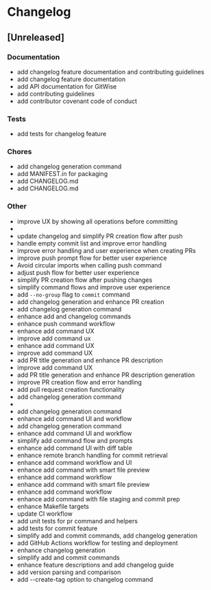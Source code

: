 # Changelog

## [Unreleased]

### Documentation

- add changelog feature documentation and contributing guidelines
- add changelog feature documentation
- add API documentation for GitWise
- add contributing guidelines
- add contributor covenant code of conduct

### Tests

- add tests for changelog feature

### Chores

- add changelog generation command
- add MANIFEST.in for packaging
- add CHANGELOG.md
- add CHANGELOG.md

### Other

- improve UX by showing all operations before committing
- 
- update changelog and simplify PR creation flow after push
- handle empty commit list and improve error handling
- improve error handling and user experience when creating PRs
- improve push prompt flow for better user experience
- Avoid circular imports when calling push command
- adjust push flow for better user experience
- simplify PR creation flow after pushing changes
- simplify command flows and improve user experience
- add `--no-group` flag to `commit` command
- add changelog generation and enhance PR creation
- add changelog generation command
- enhance add and changelog commands
- enhance push command workflow
- enhance add command UX
- improve add command ux
- enhance add command UX
- improve add command UX
- add PR title generation and enhance PR description
- improve add command UX
- add PR title generation and enhance PR description generation
- improve PR creation flow and error handling
- add pull request creation functionality
- add changelog generation command
- 
- add changelog generation command
- enhance add command UI and workflow
- add changelog generation command
- enhance add command UI and workflow
- simplify add command flow and prompts
- enhance add command UI with diff table
- enhance remote branch handling for commit retrieval
- enhance add command workflow and UI
- enhance add command with smart file preview
- enhance add command workflow
- enhance add command with smart file preview
- enhance add command workflow
- enhance add command with file staging and commit prep
- enhance Makefile targets
- update CI workflow
- add unit tests for pr command and helpers
- add tests for commit feature
- simplify add and commit commands, add changelog generation
- add GitHub Actions workflow for testing and deployment
- enhance changelog generation
- simplify add and commit commands
- enhance feature descriptions and add changelog guide
- add version parsing and comparison
- add --create-tag option to changelog command

